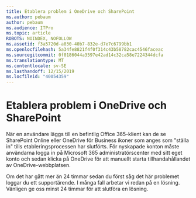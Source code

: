 ```yaml
---
title: Etablera problem i OneDrive och SharePoint
ms.author: pebaum
author: pebaum
ms.audience: ITPro
ms.topic: article
ROBOTS: NOINDEX, NOFOLLOW
ms.assetid: f3a5720d-a030-40b7-832e-d7e7c6799bb1
ms.openlocfilehash: 5a34fe8821f4f0f314c43b58782cac4546faceac
ms.sourcegitcommit: 0f0186044a3597e42ad14c32ca58e7224344dcfa
ms.translationtype: MT
ms.contentlocale: sv-SE
ms.lasthandoff: 12/15/2019
ms.locfileid: "40054359"
---
```

# <a name="provisioning-issues-in-onedrive-and-sharepoint"></a>Etablera problem i OneDrive och SharePoint

När en användare läggs till en befintlig Office 365-klient kan de se SharePoint Online eller OneDrive för Business ikoner som anges som "ställa in" tills etableringsprocessen har slutförts. För nyskapade konton måste användarna logga in på Microsoft 365 administratörscenter med sitt eget konto och sedan klicka på OneDrive för att manuellt starta tillhandahållandet av OneDrive-webbplatsen.
  
Om det har gått mer än 24 timmar sedan du först såg det här problemet loggar du ett supportärende. I många fall arbetar vi redan på en lösning. Vänligen ge oss minst 24 timmar för att slutföra en lösning.
  